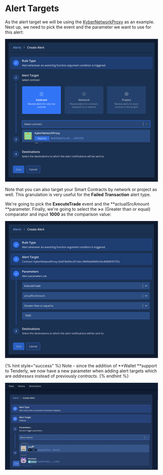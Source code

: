 # Alert Targets

As the alert target we will be using the [KyberNetworkProxy](https://dashboard.tenderly.co/contract/main/0x818e6fecd516ecc3849daf6845e3ec868087b755) as an example. Next up, we need to pick the event and the parameter we want to use for this alert:

![](<../../../.gitbook/assets/image (46).png>)

Note that you can also target your Smart Contracts by network or project as well. This granulation is very useful for the **Failed Transaction** alert type.

We're going to pick the **ExecuteTrade** event and the **actualSrcAmount **parameter. Finally, we're going to select the **>=** (Greater than or equal) comparator and input **1000** as the comparison value:

![](<../../../.gitbook/assets/image (26).png>)

{% hint style="success" %}
Note - since the addition of **Wallet **support to Tenderly, we now have a new parameter when adding alert targets which are _addresses_ instead of previously _contracts_.
{% endhint %}

![](<../../../.gitbook/assets/Screenshot 2021-10-14 at 14.06.16.png>)
